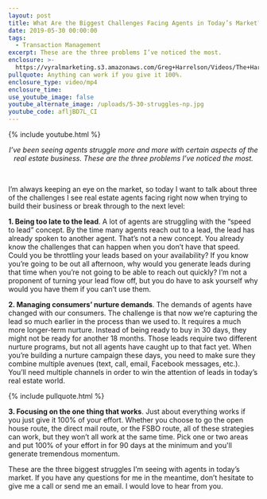 ```yaml
---
layout: post
title: What Are the Biggest Challenges Facing Agents in Today’s Market?
date: 2019-05-30 00:00:00
tags:
  - Transaction Management
excerpt: These are the three problems I’ve noticed the most.
enclosure: >-
  https://vyralmarketing.s3.amazonaws.com/Greg+Harrelson/Videos/The+Harrelson+Group+-+What+Are+the+Biggest+Challenges+Facing+Agents+in+Todays+Market_.mp4
pullquote: Anything can work if you give it 100%.
enclosure_type: video/mp4
enclosure_time:
use_youtube_image: false
youtube_alternate_image: /uploads/5-30-struggles-np.jpg
youtube_code: afljBD7L_CI
---
```


{% include youtube.html %}

<center><em>I&rsquo;ve been seeing agents struggle more and more with certain aspects of the real estate business. These are the three problems I&rsquo;ve noticed the most.</em></center>

&nbsp;

I’m always keeping an eye on the market, so today I want to talk about three of the challenges I see real estate agents facing right now when trying to build their business or break through to the next level:

**1\. Being too late to the lead**. A lot of agents are struggling with the “speed to lead” concept. By the time many agents reach out to a lead, the lead has already spoken to another agent. That’s not a new concept. You already know the challenges that can happen when you don’t have that speed. Could you be throttling your leads based on your availability? If you know you’re going to be out all afternoon, why would you generate leads during that time when you’re not going to be able to reach out quickly? I’m not a proponent of turning your lead flow off, but you do have to ask yourself why would you have them if you can’t use them.

**2\. Managing consumers’ nurture demands**. The demands of agents have changed with our consumers. The challenge is that now we’re capturing the lead so much earlier in the process than we used to. It requires a much more longer-term nurture. Instead of being ready to buy in 30 days, they might not be ready for another 18 months. Those leads require two different nurture programs, but not all agents have caught up to that fact yet. When you’re building a nurture campaign these days, you need to make sure they combine multiple avenues (text, call, email, Facebook messages, etc.). You’ll need multiple channels in order to win the attention of leads in today’s real estate world.

{% include pullquote.html %}

**3\. Focusing on the one thing that works**. Just about everything works if you just give it 100% of your effort. Whether you choose to go the open house route, the direct mail route, or the FSBO route, all of these strategies can work, but they won’t all work at the same time. Pick one or two areas and put 100% of your effort in for 90 days at the minimum and you'll generate tremendous momentum.

These are the three biggest struggles I’m seeing with agents in today’s market. If you have any questions for me in the meantime, don’t hesitate to give me a call or send me an email. I would love to hear from you.